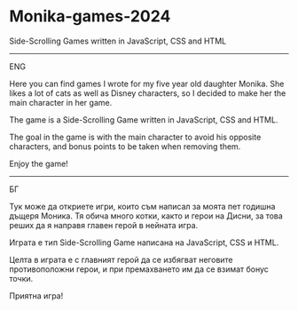 # Monika-games-2024
Side-Scrolling Games written in JavaScript, CSS and HTML

-------------------------------------------------
ENG

Here you can find games I wrote for my five year old daughter Monika.
She likes a lot of cats as well as Disney characters, so I decided to make her the main character in her game.

The game is a Side-Scrolling Game written in JavaScript, CSS and HTML.

The goal in the game is with the main character to avoid his opposite characters,
and bonus points to be taken when removing them.

Enjoy the game!

-------------------------------------------------
БГ

Тук може да откриете игри, които съм написал за моята пет годишна дъщеря Моника.
Тя обича много котки, както и герои на Дисни, за това реших да я направя главен герой в нейната игра.

Играта е тип Side-Scrolling Game написана на JavaScript, CSS и HTML.

Целта в играта е с главният герой да се избягват неговите противоположни герои, 
и при премахването им да се взимат бонус точки.

Приятна игра!
